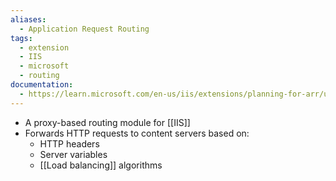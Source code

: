 ```yaml
---
aliases:
  - Application Request Routing
tags:
  - extension
  - IIS
  - microsoft
  - routing
documentation:
  - https://learn.microsoft.com/en-us/iis/extensions/planning-for-arr/using-the-application-request-routing-module
---
```

- A proxy-based routing module for [[IIS]]
- Forwards HTTP requests to content servers based on:
	- HTTP headers
	- Server variables
	- [[Load balancing]] algorithms
